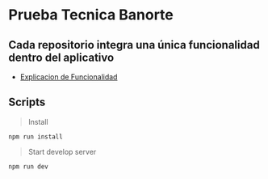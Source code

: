 # Prueba Tecnica Banorte

## Cada repositorio integra una única funcionalidad dentro del aplicativo

- [Explicacion de Funcionalidad](https://drive.google.com/file/d/1rJD-wHO0DO-VA6qLSFrbersw4ZMH8pEb/view?usp=sharing)

## Scripts

> Install

```
npm run install
```

> Start develop server

```
npm run dev
```
